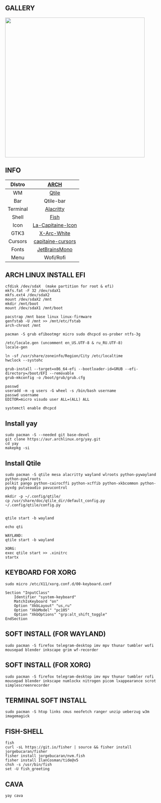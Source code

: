 ## GALLERY
<img src="https://notabug.org/owl410/owl_dotfiles/raw/master/NEWM/newm_nord/.img/111.png" width="450" align="center">

  
## INFO
|DIstro|[ARCH](https://archlinux.org/)|
|:---:|:---:|
|WM|[Qtile](https://docs.qtile.org)|
|Bar|Qtile-bar|
|Terminal|[Alacritty](https://github.com/alacritty/alacritty)|
|Shell|[Fish](https://fishshell.com/)|
|Icon|[La-Capitaine-Icon](https://github.com/keeferrourke/la-capitaine-icon-theme.git)|
|GTK3|[X-Arc-White](https://www.gnome-look.org/p/1167049/)|
|Cursors|[capitaine-cursors](https://github.com/keeferrourke/capitaine-cursors)|
|Fonts|[JetBrainsMono](https://www.jetbrains.com/lp/mono/)|
|Menu|Wofi/Rofi|
  
## ARCH LINUX INSTALL EFI
  
```
cfdisk /dev/sdaX  (make partition for root & efi)
mkfs.fat -F 32 /dev/sdaX1  
mkfs.ext4 /dev/sdaX2  
mount /dev/sdaX2 /mnt  
mkdir /mnt/boot
mount /dev/sdaX1 /mnt/boot  
  
pacstrap /mnt base linux linux-firmware  
genfstab -U /mnt >> /mnt/etc/fstab  
arch-chroot /mnt  
  
pacman -S grub efibootmgr micro sudo dhcpcd os-prober ntfs-3g  

/etc/locale.gen (uncomment en_US.UTF-8 & ru_RU.UTF-8)  
locale-gen  
  
ln -sf /usr/share/zoneinfo/Region/City /etc/localtime  
hwclock --systohc 

grub-install --target=x86_64-efi --bootloader-id=GRUB --efi-directory=/boot/EFI --removable  
grub-mkconfig -o /boot/grub/grub.cfg  

passwd  
useradd -m -g users -G wheel -s /bin/bash username  
passwd username  
EDITOR=micro visudo user ALL=(ALL) ALL  
  
systemctl enable dhcpcd  
```  

## Install yay
```
sudo pacman -S --needed git base-devel  
git clone https://aur.archlinux.org/yay.git  
cd yay  
makepkg -si
```  
  
## Install Qtile
```
sudo pacman -S qtile mesa alacritty wayland wlroots python-pywayland python-pywlroots  
polkit pango python-cairocffi python-xcffib python-xkbcommon python-pyxdg pulseaudio pavucontrol  
  
mkdir -p ~/.config/qtile/  
cp /usr/share/doc/qtile_dir/default_config.py ~/.config/qtile/config.py  
  

qtile start -b wayland  

echo qti
```  
```
WAYLAND: 
qtile start -b wayland  

XORG:
exec qtile start >> .xinitrc
startx
``` 
  
## KEYBOARD FOR XORG  
```
sudo micro /etc/X11/xorg.conf.d/00-keyboard.conf  
  
Section "InputClass"  
    Identifier "system-keyboard"  
    MatchIsKeyboard "on"  
    Option "XkbLayout" "us,ru"  
    Option "XkbModel" "pc105"  
    Option "XkbOptions" "grp:alt_shift_toggle"  
EndSection  
``` 
  
## SOFT INSTALL (FOR WAYLAND)
```
sudo pacman -S firefox telegram-desktop imv mpv thunar tumbler wofi mousepad blender inkscape grim wf-recorder  
```  

## SOFT INSTALL (FOR XORG)
```
sudo pacman -S firefox telegram-desktop imv mpv thunar tumbler rofi mousepad blender inkscape numlockx nitrogen picom lxappearance scrot simplescreenrecorder  
```  
 
## TERMINAL SOFT INSTALL
```
sudo pacman -S htop links cmus neofetch ranger unzip ueberzug w3m imagemagick  
```  
  
## FISH-SHELL 
```
fish  
curl -sL https://git.io/fisher | source && fisher install jorgebucaran/fisher  
fisher install jorgebucaran/nvm.fish  
fisher install IlanCosman/tide@v5  
chsh -s /usr/bin/fish  
set -U fish_greeting  
```  
  
## CAVA 
```
yay cava  
```  